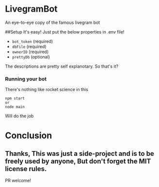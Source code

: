 # LivegramBot
An eye-to-eye copy of the famous livegram bot

##Setup
It's easy! Just put the below properties in .env file!
 - `bot_token` (required)
 - `dbFile` (required)
 - `ownerID` (required)
 - `prettyDb` (optional)

The descriptions are pretty self explanotary. So that's it?

### Running your bot
There's nothing like rocket science in this
```shell
npm start
or
node main
```
Will do the job

# Conclusion
Thanks, This was just a side-project and is to be freely used by anyone, But don't forget the MIT license rules.
---
PR welcome!
